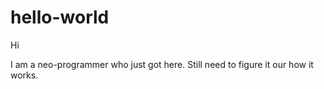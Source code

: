 # hello-world

Hi

I am a neo-programmer who just got here. 
Still need to figure it our how it works.
